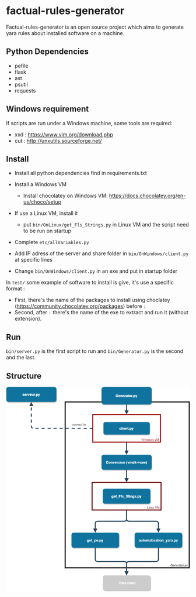 # factual-rules-generator

Factual-rules-generator is an open source project which aims to generate yara rules about installed software on a machine.



## Python Dependencies

- pefile
- flask
- ast
- psutil
- requests



## Windows requirement

If scripts are run under a Windows machine, some tools are required:

- xxd : https://www.vim.org/download.php
- cut : http://unxutils.sourceforge.net/



## Install

- Install all python dependencies find in requirements.txt

- Install a Windows VM
    - Install chocolatey on Windows VM: https://docs.chocolatey.org/en-us/choco/setup
    
- If use a Linux VM, install it
    - put `bin/OnLinux/get_Fls_Strings.py` in Linux VM and the script need to be run on startup
    
- Complete `etc/allVariables.py`

- Add IP adress of the server and share folder in `bin/OnWindows/client.py` at specific lines

- Change `bin/OnWindows/client.py` in an exe and put in startup folder

    

In `test/` some example of software to install is give, it's use a specific format : 

- First, there's the name of the packages to install using choclatey (https://community.chocolatey.org/packages) before `:`
- Second, after `:` there's the name of the exe to extract and run it (without extension).



## Run 

`bin/server.py` is the first script to run and `bin/Generator.py` is the second and the last.



## Structure



<img src="https://github.com/CIRCL/factual-rules-generator/blob/main/img/StructureAutoGene.png?raw=true" alt="alt text" style="zoom:80%;" />










